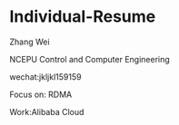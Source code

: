 # Individual-Resume

Zhang Wei

NCEPU Control and Computer Engineering
 
wechat:jkljkl159159

Focus on: RDMA

Work:Alibaba Cloud

